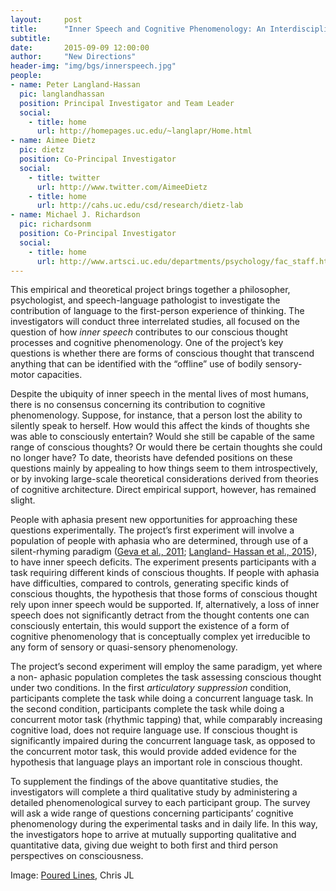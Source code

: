 ```yaml
---
layout:     post
title:      "Inner Speech and Cognitive Phenomenology: An Interdisciplinary Investigation of What it is Like to Think Without Words"
subtitle:   
date:       2015-09-09 12:00:00
author:     "New Directions"
header-img: "img/bgs/innerspeech.jpg"
people:
- name: Peter Langland-Hassan
  pic: langlandhassan
  position: Principal Investigator and Team Leader
  social:
    - title: home
      url: http://homepages.uc.edu/~langlapr/Home.html
- name: Aimee Dietz
  pic: dietz
  position: Co-Principal Investigator
  social:
    - title: twitter
      url: http://www.twitter.com/AimeeDietz
    - title: home
      url: http://cahs.uc.edu/csd/research/dietz-lab
- name: Michael J. Richardson
  pic: richardsonm
  position: Co-Principal Investigator
  social:
    - title: home
      url: http://www.artsci.uc.edu/departments/psychology/fac_staff.html?eid=richamo&thecomp=uceprof
---
```


This empirical and theoretical project brings together a philosopher, psychologist, and speech-language pathologist to investigate the contribution of language to the first-person experience of thinking. The investigators will conduct three interrelated studies, all focused on the question of how _inner speech_ contributes to our conscious thought processes and cognitive phenomenology. One of the project’s key questions is whether there are forms of conscious thought that transcend anything that can be identified with the “offline” use of bodily sensory-motor capacities.

Despite the ubiquity of inner speech in the mental lives of most humans, there is no consensus concerning its contribution to cognitive phenomenology. Suppose, for instance, that a person lost the ability to silently speak to herself. How would this affect the kinds of thoughts she was able to consciously entertain? Would she still be capable of the same range of conscious thoughts? Or would there be certain thoughts she could no longer have? To date, theorists have defended positions on these questions mainly by appealing to how things seem to them introspectively, or by invoking large-scale theoretical considerations derived from theories of cognitive architecture. Direct empirical support, however, has remained slight.

People with aphasia present new opportunities for approaching these questions experimentally. The project’s first experiment will involve a population of people with aphasia who are determined, through use of a silent-rhyming paradigm ([Geva et al., 2011](http://doi.org/10.1080/02687038.2010.511236); [Langland- Hassan et al., 2015](http://doi.org/10.3389/fpsyg.2015.00528)), to have inner speech deficits. The experiment presents participants with a task requiring different kinds of conscious thoughts. If people with aphasia have difficulties, compared to controls, generating specific kinds of conscious thoughts, the hypothesis that those forms of conscious thought rely upon inner speech would be supported. If, alternatively, a loss of inner speech does not significantly detract from the thought contents one can consciously entertain, this would support the existence of a form of cognitive phenomenology that is conceptually complex yet irreducible to any form of sensory or quasi-sensory phenomenology.

The project’s second experiment will employ the same paradigm, yet where a non- aphasic population completes the task assessing conscious thought under two conditions. In the first _articulatory suppression_ condition, participants complete the task while doing a concurrent language task. In the second condition, participants complete the task while doing a concurrent motor task (rhythmic tapping) that, while comparably increasing cognitive load, does not require language use. If conscious thought is significantly impaired during the concurrent language task, as opposed to the concurrent motor task, this would provide added evidence for the hypothesis that language plays an important role in conscious thought.

To supplement the findings of the above quantitative studies, the investigators will complete a third qualitative study by administering a detailed phenomenological survey to each participant group. The survey will ask a wide range of questions concerning participants’ cognitive phenomenology during the experimental tasks and in daily life. In this way, the investigators hope to arrive at mutually supporting qualitative and quantitative data, giving due weight to both first and third person perspectives on consciousness.

<span class="caption text-muted">Image: 
<a href="https://www.flickr.com/photos/chrisjl/4814907958/" target="_blank">Poured Lines</a>, Chris JL</span>
